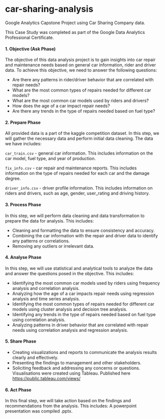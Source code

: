 # car-sharing-analysis
Google Analytics Capstone Project using Car Sharing Company data.

This Case Study was completed as part of the Google Data Analytics Professional Certificate.

#### 1. Objective (Ask Phase)

The objective of this data analysis project is to gain insights into car repair and maintenance needs based on general car information, rider and driver data. To achieve this objective, we need to answer the following questions:

- Are there any patterns in rider/driver behavior that are correlated with repair needs?
- What are the most common types of repairs needed for different car models?
- What are the most common car models used by riders and drivers?
- How does the age of a car impact repair needs?
- Are there any trends in the type of repairs needed based on fuel type?


#### 2. Prepare Phase

All provided data is a part of the kaggle competition dataset.
In this step, we will gather the necessary data and perform initial data cleaning. The data we have includes:

```car_train.csv``` - general car information.
This includes information on the car model, fuel type, and year of production.

```fix_info.csv``` - car repair and maintenance reports. 
This includes information on the type of repairs needed for each car and the damage degree.

```driver_info.csv``` - driver profile information. 
This includes information on riders and drivers, such as age, gender, user_rating and driving history.


#### 3. Process Phase

In this step, we will perform data cleaning and data transformation to prepare the data for analysis. This includes:

- Cleaning and formatting the data to ensure consistency and accuracy.
- Combining the car information with the repair and driver data to identify any patterns or correlations.
- Removing any outliers or irrelevant data.


#### 4. Analyse Phase

In this step, we will use statistical and analytical tools to analyze the data and answer the questions posed in the objective. This includes:

- Identifying the most common car models used by riders using frequency analysis and correlation analysis.
- Analyzing how the age of a car impacts repair needs using regression analysis and time series analysis.
- Identifying the most common types of repairs needed for different car models using cluster analysis and decision tree analysis.
- Identifying any trends in the type of repairs needed based on fuel type using correlation analysis.
- Analyzing patterns in driver behavior that are correlated with repair needs using correlation analysis and regression analysis.


#### 5. Share Phase

- Creating visualizations and reports to communicate the analysis results clearly and effectively.
- Presenting the findings to management and other stakeholders.
- Soliciting feedback and addressing any concerns or questions.
Visualisations were created using Tableau. Published here https://public.tableau.com/views/

#### 6. Act Phase

In this final step, we will take action based on the findings and recommendations from the analysis. This includes:
A powerpoint presentation was compiled .pptx.

